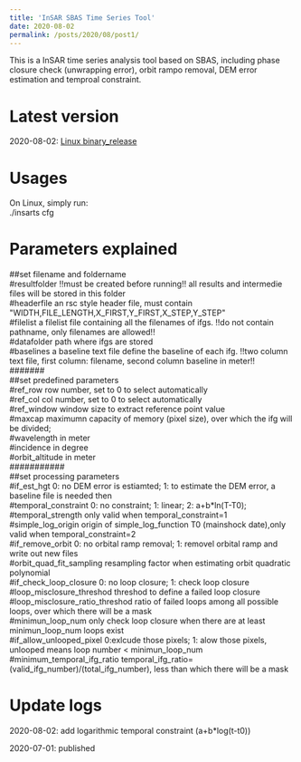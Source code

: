 ```yaml
---
title: 'InSAR SBAS Time Series Tool'
date: 2020-08-02
permalink: /posts/2020/08/post1/
---
```


This is a InSAR time series analysis tool based on SBAS, including phase closure check (unwrapping error), orbit rampo removal, DEM error estimation and temproal constraint. 

Latest version
======
2020-08-02: [Linux binary_release](https://newcastle-my.sharepoint.com/:u:/g/personal/nyc40_newcastle_ac_uk/EX_Ee085wh1OhcuI-OgxND4BPe5m6autzpK25-ThtWE2eA?e=2fUwGZ)


Usages
======
On Linux, simply run:  
./insarts cfg  

Parameters explained
======
##set filename and foldername  
#resultfolder   !!must be created before running!! all results and intermedie files will be stored in this folder  
#headerfile     an rsc style header file, must contain "WIDTH,FILE_LENGTH,X_FIRST,Y_FIRST,X_STEP,Y_STEP"  
#filelist       a filelist file containing all the filenames of ifgs. !!do not contain pathname, only filenames are allowed!!  
#datafolder     path where ifgs are stored  
#baselines      a baseline text file define the baseline of each ifg. !!two column text file, first column: filename, second column baseline in meter!!  
#######   
##set predefined parameters  
#ref_row        row number, set to 0 to select automatically   
#ref_col        col number, set to 0 to select automatically  
#ref_window     window size to extract reference point value  
#maxcap         maximumn capacity of memory (pixel size), over which the ifg will be divided;  
#wavelength     in meter  
#incidence      in degree  
#orbit_altitude in meter  
###########  
##set processing parameters  
#if_est_hgt                     0: no DEM error is estiamted; 1: to estimate the DEM error, a baseline file is needed then  
#temporal_constraint            0: no constraint; 1: linear; 2: a+b*ln(T-T0);  
#temporal_strength              only valid when temporal_constraint=1  
#simple_log_origin              origin of simple_log_function T0 (mainshock date),only valid when temporal_constraint=2  
#if_remove_orbit                0: no orbital ramp removal; 1: removel orbital ramp and write out new files  
#orbit_quad_fit_sampling        resampling factor when estimating orbit quadratic polynomial  
#if_check_loop_closure          0: no loop closure; 1: check loop closure  
#loop_misclosure_threshod       threshod to define a failed loop closure  
#loop_misclosure_ratio_threshod ratio of failed loops among all possible loops, over which there will be a mask  
#minimun_loop_num               only check loop closure when there are at least minimun_loop_num loops exist  
#if_allow_unlooped_pixel        0:exlcude those pixels; 1: alow those pixels, unlooped means loop number < minimun_loop_num   
#minimum_temporal_ifg_ratio     temporal_ifg_ratio=(valid_ifg_number)/(total_ifg_number), less than which there will be a mask  

Update logs
======
2020-08-02: add logarithmic temporal constraint (a+b*log(t-t0))  
  
2020-07-01: published  
